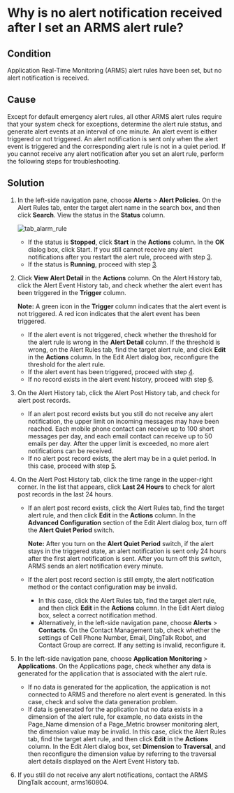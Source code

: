 # Why is no alert notification received after I set an ARMS alert rule?

## Condition

Application Real-Time Monitoring \(ARMS\) alert rules have been set, but no alert notification is received.

## Cause

Except for default emergency alert rules, all other ARMS alert rules require that your system check for exceptions, determine the alert rule status, and generate alert events at an interval of one minute. An alert event is either triggered or not triggered. An alert notification is sent only when the alert event is triggered and the corresponding alert rule is not in a quiet period. If you cannot receive any alert notification after you set an alert rule, perform the following steps for troubleshooting.

## Solution

1.  In the left-side navigation pane, choose **Alerts** \> **Alert Policies**. On the Alert Rules tab, enter the target alert name in the search box, and then click **Search**. View the status in the **Status** column.

    ![tab_alarm_rule](https://static-aliyun-doc.oss-accelerate.aliyuncs.com/assets/img/en-US/8868758061/p81473.png)

    -   If the status is **Stopped**, click **Start** in the **Actions** column. In the **OK** dialog box, click Start. If you still cannot receive any alert notifications after you restart the alert rule, proceed with step [3](#step_aaw_2q7_f27).
    -   If the status is **Running**, proceed with step [3](#step_aaw_2q7_f27).
2.  Click **View Alert Detail** in the **Actions** column. On the Alert History tab, click the Alert Event History tab, and check whether the alert event has been triggered in the **Trigger** column.

    **Note:** A green icon in the **Trigger** column indicates that the alert event is not triggered. A red icon indicates that the alert event has been triggered.

    -   If the alert event is not triggered, check whether the threshold for the alert rule is wrong in the **Alert Detail** column. If the threshold is wrong, on the Alert Rules tab, find the target alert rule, and click **Edit** in the **Actions** column. In the Edit Alert dialog box, reconfigure the threshold for the alert rule.
    -   If the alert event has been triggered, proceed with step [4](#step_ppz_b91_d1f).
    -   If no record exists in the alert event history, proceed with step [6](#step_dvb_363_m10).
3.  On the Alert History tab, click the Alert Post History tab, and check for alert post records.

    -   If an alert post record exists but you still do not receive any alert notification, the upper limit on incoming messages may have been reached. Each mobile phone contact can receive up to 100 short messages per day, and each email contact can receive up to 50 emails per day. After the upper limit is exceeded, no more alert notifications can be received.
    -   If no alert post record exists, the alert may be in a quiet period. In this case, proceed with step [5](#step_dql_in0_dfx).
4.  On the Alert Post History tab, click the time range in the upper-right corner. In the list that appears, click **Last 24 Hours** to check for alert post records in the last 24 hours.

    -   If an alert post record exists, click the Alert Rules tab, find the target alert rule, and then click **Edit** in the **Actions** column. In the **Advanced Configuration** section of the Edit Alert dialog box, turn off the **Alert Quiet Period** switch.

        **Note:** After you turn on the **Alert Quiet Period** switch, if the alert stays in the triggered state, an alert notification is sent only 24 hours after the first alert notification is sent. After you turn off this switch, ARMS sends an alert notification every minute.

    -   If the alert post record section is still empty, the alert notification method or the contact configuration may be invalid.
        -   In this case, click the Alert Rules tab, find the target alert rule, and then click **Edit** in the **Actions** column. In the Edit Alert dialog box, select a correct notification method.
        -   Alternatively, in the left-side navigation pane, choose **Alerts** \> **Contacts**. On the Contact Management tab, check whether the settings of Cell Phone Number, Email, DingTalk Robot, and Contact Group are correct. If any setting is invalid, reconfigure it.
5.  In the left-side navigation pane, choose **Application Monitoring** \> **Applications**. On the Applications page, check whether any data is generated for the application that is associated with the alert rule.

    -   If no data is generated for the application, the application is not connected to ARMS and therefore no alert event is generated. In this case, check and solve the data generation problem.
    -   If data is generated for the application but no data exists in a dimension of the alert rule, for example, no data exists in the Page\_Name dimension of a Page\_Metric browser monitoring alert, the dimension value may be invalid. In this case, click the Alert Rules tab, find the target alert rule, and then click **Edit** in the **Actions** column. In the Edit Alert dialog box, set **Dimension** to **Traversal**, and then reconfigure the dimension value by referring to the traversal alert details displayed on the Alert Event History tab.
6.  If you still do not receive any alert notifications, contact the ARMS DingTalk account, arms160804.



